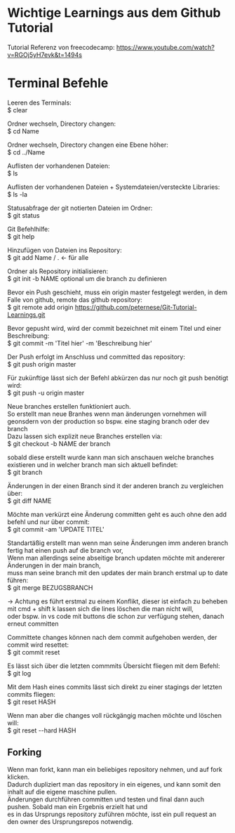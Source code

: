 # Wichtige Learnings aus dem Github Tutorial

Tutorial Referenz von freecodecamp: https://www.youtube.com/watch?v=RGOj5yH7evk&t=1494s

# Terminal Befehle

Leeren des Terminals:  
$ clear 

Ordner wechseln, Directory changen:  
$ cd Name 

Ordner wechseln, Directory changen eine Ebene höher:  
$ cd ../Name 

Auflisten der vorhandenen Dateien:  
$ ls 

Auflisten der vorhandenen Dateien + Systemdateien/versteckte Libraries:   
$ ls -la 

Statusabfrage der git notierten Dateien im Ordner:   
$ git status 

Git Befehlhilfe:   
$ git help 

Hinzufügen von Dateien ins Repository:   
$ git add Name / . <- für alle 

Ordner als Repository initialisieren:  
$ git init   -b NAME optional um die branch zu definieren 

Bevor ein Push geschieht, muss ein origin master festgelegt werden, in dem Falle von github, remote das github repository:   
$ git remote add origin https://github.com/peternese/Git-Tutorial-Learnings.git 

Bevor gepusht wird, wird der commit bezeichnet mit einem Titel und einer Beschreibung:   
$ git commit -m 'Titel hier' -m 'Beschreibung hier' 

Der Push erfolgt im Anschluss und committed das repository:   
$ git push origin master 

Für zukünftige lässt sich der Befehl abkürzen das nur noch git push benötigt wird:   
$ git push -u origin master 

Neue branches erstellen funktioniert auch.  
So erstellt man neue Branhes wenn man änderungen vornehmen will geonsdern von der production so bspw. eine staging branch oder dev branch  
Dazu lassen sich explizit neue Branches erstellen via:  
$ git checkout -b NAME der branch

sobald diese erstellt wurde kann man sich anschauen welche branches existieren und in welcher branch man sich aktuell befindet:  
$ git branch

Änderungen in der einen Branch sind it der anderen branch zu vergleichen über:  
$ git diff NAME

Möchte man verkürzt eine Änderung committen geht es auch ohne den add befehl und nur über commit:  
$ git commit -am 'UPDATE TITEL'

Standartäßig erstellt man wenn man seine Änderungen imm anderen branch fertig hat einen push auf die branch vor,  
Wenn man allerdings seine abseitige branch updaten möchte mit andererer Änderungen in der main branch,  
muss man seine branch mit den updates der main branch erstmal up to date führen:  
$ git merge BEZUGSBRANCH

-> Achtung es führt erstmal zu einem Konflikt, dieser ist einfach zu beheben mit cmd + shift k lassen sich die lines löschen die man nicht will,  
oder bspw. in vs code mit buttons die schon zur verfügung stehen, danach erneut committen  

Committete changes können nach dem commit aufgehoben werden, der commit wird resettet:  
$ git commit reset

Es lässt sich über die letzten commmits Übersicht fliegen mit dem Befehl:  
$ git log

Mit dem Hash eines commits lässt sich direkt zu einer stagings der letzten commits fliegen:  
$ git reset HASH

Wenn man aber die changes voll rückgängig machen möchte und löschen will:  
$ git reset --hard HASH


## Forking

Wenn man forkt, kann man ein beliebiges repository nehmen, und auf fork klicken.  
Dadurch dupliziert man das repository in ein eigenes, und kann somit den inhalt auf die eigene maschine pullen.  
Änderungen durchführen committen und testen und final dann auch pushen. Sobald man ein Ergebnis erzielt hat und  
es in das Ursprungs repository zuführen möchte, isst ein pull request an den owner des Ursprungsrepos notwendig.